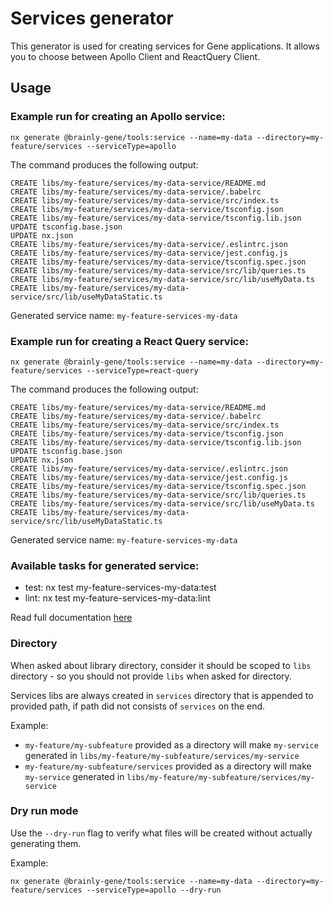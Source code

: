 # Services generator

This generator is used for creating services for Gene applications. It allows you to choose between Apollo Client and ReactQuery Client.

## Usage

### Example run for creating an Apollo service:

```shell copy
nx generate @brainly-gene/tools:service --name=my-data --directory=my-feature/services --serviceType=apollo
```

The command produces the following output:

```
CREATE libs/my-feature/services/my-data-service/README.md
CREATE libs/my-feature/services/my-data-service/.babelrc
CREATE libs/my-feature/services/my-data-service/src/index.ts
CREATE libs/my-feature/services/my-data-service/tsconfig.json
CREATE libs/my-feature/services/my-data-service/tsconfig.lib.json
UPDATE tsconfig.base.json
UPDATE nx.json
CREATE libs/my-feature/services/my-data-service/.eslintrc.json
CREATE libs/my-feature/services/my-data-service/jest.config.js
CREATE libs/my-feature/services/my-data-service/tsconfig.spec.json
CREATE libs/my-feature/services/my-data-service/src/lib/queries.ts
CREATE libs/my-feature/services/my-data-service/src/lib/useMyData.ts
CREATE libs/my-feature/services/my-data-service/src/lib/useMyDataStatic.ts
```

Generated service name: `my-feature-services-my-data`

### Example run for creating a React Query service:

```shell copy
nx generate @brainly-gene/tools:service --name=my-data --directory=my-feature/services --serviceType=react-query
```

The command produces the following output:

```
CREATE libs/my-feature/services/my-data-service/README.md
CREATE libs/my-feature/services/my-data-service/.babelrc
CREATE libs/my-feature/services/my-data-service/src/index.ts
CREATE libs/my-feature/services/my-data-service/tsconfig.json
CREATE libs/my-feature/services/my-data-service/tsconfig.lib.json
UPDATE tsconfig.base.json
UPDATE nx.json
CREATE libs/my-feature/services/my-data-service/.eslintrc.json
CREATE libs/my-feature/services/my-data-service/jest.config.js
CREATE libs/my-feature/services/my-data-service/tsconfig.spec.json
CREATE libs/my-feature/services/my-data-service/src/lib/queries.ts
CREATE libs/my-feature/services/my-data-service/src/lib/useMyData.ts
CREATE libs/my-feature/services/my-data-service/src/lib/useMyDataStatic.ts
```

Generated service name: `my-feature-services-my-data`

### Available tasks for generated service:

- test: nx test my-feature-services-my-data:test
- lint: nx test my-feature-services-my-data:lint

Read full documentation [here](https://brainly.github.io/gene/services)

### Directory

When asked about library directory, consider it should be scoped to `libs` directory - so you should not provide `libs` when asked for directory.

Services libs are always created in `services` directory that is appended to provided path, if path did not consists of `services` on the end.

Example:

- `my-feature/my-subfeature` provided as a directory will make `my-service` generated in `libs/my-feature/my-subfeature/services/my-service`
- `my-feature/my-subfeature/services` provided as a directory will make `my-service` generated in `libs/my-feature/my-subfeature/services/my-service`

### Dry run mode

Use the `--dry-run` flag to verify what files will be created without actually generating them.

Example:

```shell copy
nx generate @brainly-gene/tools:service --name=my-data --directory=my-feature/services --serviceType=apollo --dry-run
```
